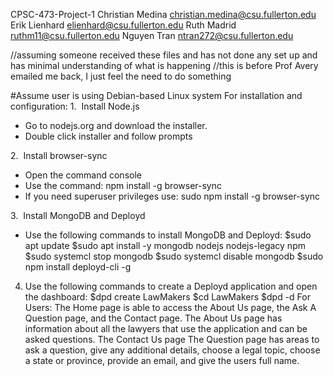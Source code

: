 CPSC-473-Project-1
Christian Medina christian.medina@csu.fullerton.edu
Erik Lienhard elienhard@csu.fullerton.edu
Ruth Madrid ruthm11@csu.fullerton.edu
Nguyen Tran ntran272@csu.fullerton.edu

//assuming someone received these files and has not done any set up and has minimal understanding of what is happening
//this is before Prof Avery emailed me back, I just feel the need to do something

#Assume user is using Debian-based Linux system
For installation and configuration:
1.  Install Node.js
- Go to nodejs.org and download the installer.
- Double click installer and follow prompts

2.  Install browser-sync
- Open the command console
- Use the command: npm install -g browser-sync
- If you need superuser privileges use: sudo npm install -g browser-sync

3.  Install MongoDB and Deployd
- Use the following commands to install MongoDB and Deployd:
$sudo apt update
$sudo apt install -y mongodb nodejs nodejs-legacy npm
$sudo systemcl stop mongodb
$sudo systemcl disable mongodb
$sudo npm install deployd-cli -g

4. Use the following commands to create a Deployd application and open the dashboard:
$dpd create LawMakers
$cd LawMakers
$dpd -d
For Users:
The Home page is able to access the About Us page, the Ask A Question page, and the Contact page.
The About Us page has information about all the lawyers that use the application and can be asked questions.
The Contact Us page
The Question page has areas to ask a question, give any additional details, choose a legal topic, choose a state or province, provide an email, and give the users full name.



